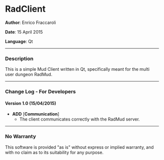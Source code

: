 # RadClient

**Author**: Enrico Fraccaroli

**Date**: 15 April 2015

**Language**: Qt

______________
### Description
This is a simple Mud Client written in Qt, specifically meant for the multi user dungeon RadMud.

______________
### Change Log - For Developers

#### Version 1.0 (15/04/2015)
 * **ADD** [**Communication**]
    * The client communicates correctly with the RadMud server.
 
______________
### No Warranty
This software is provided "as is" without express or implied warranty, and with no claim as to its suitability for any purpose.
